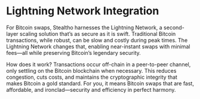 # Lightning Network Integration

For Bitcoin swaps, Stealtho harnesses the Lightning Network, a second-layer scaling solution that’s as secure as it is swift. Traditional Bitcoin transactions, while robust, can be slow and costly during peak times. The Lightning Network changes that, enabling near-instant swaps with minimal fees—all while preserving Bitcoin’s legendary security.

How does it work? Transactions occur off-chain in a peer-to-peer channel, only settling on the Bitcoin blockchain when necessary. This reduces congestion, cuts costs, and maintains the cryptographic integrity that makes Bitcoin a gold standard. For you, it means Bitcoin swaps that are fast, affordable, and ironclad—security and efficiency in perfect harmony.
